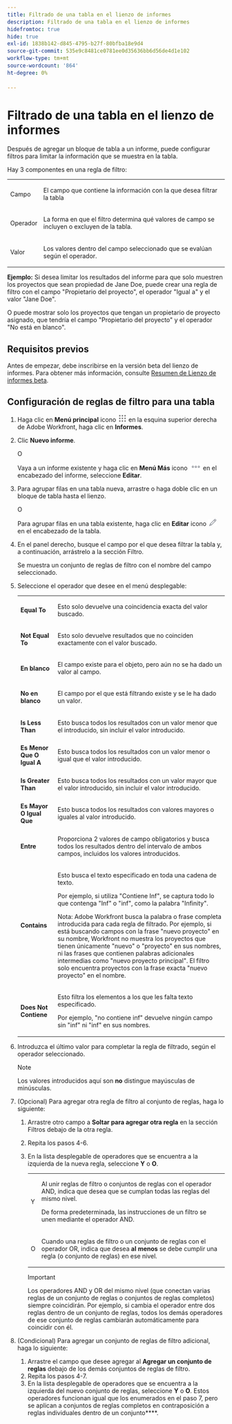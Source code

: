 ```yaml
---
title: Filtrado de una tabla en el lienzo de informes
description: Filtrado de una tabla en el lienzo de informes
hidefromtoc: true
hide: true
exl-id: 1838b142-d845-4795-b27f-80bfba18e9d4
source-git-commit: 535e9c8481ce0781ee0d35636bb6d56de4d1e102
workflow-type: tm+mt
source-wordcount: '864'
ht-degree: 0%

---
```


# Filtrado de una tabla en el lienzo de informes

Después de agregar un bloque de tabla a un informe, puede configurar filtros para limitar la información que se muestra en la tabla.

Hay 3 componentes en una regla de filtro:

<table style="table-layout:auto"> 
 <col> 
 <col> 
 <tbody> 
  <tr> 
   <td role="rowheader">Campo</td> 
   <td> <p>El campo que contiene la información con la que desea filtrar la tabla</p> </td> 
  </tr> 
  <tr> 
   <td role="rowheader">Operador</td> 
   <td> <p>La forma en que el filtro determina qué valores de campo se incluyen o excluyen de la tabla. </p> </td> 
  </tr> 
  <tr> 
   <td role="rowheader">Valor</td> 
   <td> <p>Los valores dentro del campo seleccionado que se evalúan según el operador.</p> </td> 
  </tr> 
 </tbody> 
</table>

**Ejemplo:** Si desea limitar los resultados del informe para que solo muestren los proyectos que sean propiedad de Jane Doe, puede crear una regla de filtro con el campo &quot;Propietario del proyecto&quot;, el operador &quot;Igual a&quot; y el valor &quot;Jane Doe&quot;.

O puede mostrar solo los proyectos que tengan un propietario de proyecto asignado, que tendría el campo &quot;Propietario del proyecto&quot; y el operador &quot;No está en blanco&quot;.

## Requisitos previos

Antes de empezar, debe inscribirse en la versión beta del lienzo de informes. Para obtener más información, consulte [Resumen de Lienzo de informes beta](/help/quicksilver/product-announcements/betas/canvas-dashboards-beta/reporting-canvas-beta-overview.md).

## Configuración de reglas de filtro para una tabla

1. Haga clic en **Menú principal** icono ![](assets/main-menu-icon.png) en la esquina superior derecha de Adobe Workfront, haga clic en **Informes**.

1. Clic **Nuevo informe**.

   O

   Vaya a un informe existente y haga clic en **Menú Más** icono ![](assets/more-icon.png) en el encabezado del informe, seleccione **Editar**.

1. Para agrupar filas en una tabla nueva, arrastre o haga doble clic en un bloque de tabla hasta el lienzo.

   O

   Para agrupar filas en una tabla existente, haga clic en **Editar** icono ![](assets/edit-icon.png) en el encabezado de la tabla.

1. En el panel derecho, busque el campo por el que desea filtrar la tabla y, a continuación, arrástrelo a la sección Filtro.

   Se muestra un conjunto de reglas de filtro con el nombre del campo seleccionado.

1. Seleccione el operador que desee en el menú desplegable:

   <table style="table-layout:auto"> 
    <col> 
    <col> 
    <tbody> 
     <tr> 
      <td role="rowheader"><strong>Equal To</strong> </td> 
      <td> <p>Esto solo devuelve una coincidencia exacta del valor buscado.</p> </td> 
     </tr> 
     <tr> 
      <td role="rowheader"><strong>Not Equal To</strong> </td> 
      <td> <p>Esto solo devuelve resultados que no coinciden exactamente con el valor buscado.</p> </td> 
     </tr> 
     <tr> 
      <td role="rowheader"><strong>En blanco</strong> </td> 
      <td> <p>El campo existe para el objeto, pero aún no se ha dado un valor al campo.</p> </td> 
     </tr> 
     <tr> 
      <td role="rowheader"><strong>No en blanco</strong> </td> 
      <td> <p>El campo por el que está filtrando existe y se le ha dado un valor.</p> </td> 
     </tr> 
     <tr> 
      <td role="rowheader"><strong>Is Less Than</strong> </td> 
      <td> <p>Esto busca todos los resultados con un valor menor que el introducido, sin incluir el valor introducido.</p> </td> 
     </tr> 
     <tr> 
      <td role="rowheader"><strong>Es Menor Que O Igual A</strong> </td> 
      <td> <p>Esto busca todos los resultados con un valor menor o igual que el valor introducido.</p> </td> 
     </tr> 
     <tr> 
      <td role="rowheader"><strong>Is Greater Than</strong> </td> 
      <td> <p>Esto busca todos los resultados con un valor mayor que el valor introducido, sin incluir el valor introducido.</p> </td> 
     </tr> 
     <tr> 
      <td role="rowheader"><strong>Es Mayor O Igual Que</strong> </td> 
      <td> <p>Esto busca todos los resultados con valores mayores o iguales al valor introducido.</p> </td> 
     </tr> 
     <tr> 
      <td role="rowheader"><strong>Entre</strong> </td> 
      <td> <p>Proporciona 2 valores de campo obligatorios y busca todos los resultados dentro del intervalo de ambos campos, incluidos los valores introducidos.</p> </td> 
     </tr> 
     <tr> 
      <td role="rowheader"><strong>Contains</strong> </td> 
      <td> <p>Esto busca el texto especificado en toda una cadena de texto.</p> <p>Por ejemplo, si utiliza "Contiene Inf", se captura todo lo que contenga "Inf" o "inf", como la palabra "Infinity".</p> <p>Nota: Adobe Workfront busca la palabra o frase completa introducida para cada regla de filtrado. Por ejemplo, si está buscando campos con la frase "nuevo proyecto" en su nombre, Workfront no muestra los proyectos que tienen únicamente "nuevo" o "proyecto" en sus nombres, ni las frases que contienen palabras adicionales intermedias como "nuevo proyecto principal". El filtro solo encuentra proyectos con la frase exacta "nuevo proyecto" en el nombre.</p> </td> 
     </tr> 
     <tr> 
      <td role="rowheader"><strong>Does Not Contiene</strong> </td> 
      <td> <p>Esto filtra los elementos a los que les falta texto especificado.</p> <p>Por ejemplo, "no contiene inf" devuelve ningún campo sin "inf" ni "inf" en sus nombres.</p> </td> 
     </tr> 
    </tbody> 
   </table>

1. Introduzca el último valor para completar la regla de filtrado, según el operador seleccionado.

   >[!NOTE]
   >
   >Los valores introducidos aquí son **no** distingue mayúsculas de minúsculas.

1. (Opcional) Para agregar otra regla de filtro al conjunto de reglas, haga lo siguiente:

   1. Arrastre otro campo a **Soltar para agregar otra regla** en la sección Filtros debajo de la otra regla.
   1. Repita los pasos 4-6.
   1. En la lista desplegable de operadores que se encuentra a la izquierda de la nueva regla, seleccione **Y** o **O**.

      <table style="table-layout:auto"> 
       <col> 
       </col> 
       <col> 
       </col> 
       <tbody> 
        <tr> 
         <td role="rowheader"> <p>Y</p> </td> 
         <td> <p>Al unir reglas de filtro o conjuntos de reglas con el operador AND, indica que desea que se cumplan todas las reglas del mismo nivel.</p> <p>De forma predeterminada, las instrucciones de un filtro se unen mediante el operador AND.</p> </td> 
        </tr> 
        <tr> 
         <td role="rowheader"> <p>O</p> </td> 
         <td> <p>Cuando una reglas de filtro o un conjunto de reglas con el operador OR, indica que desea <strong>al menos</strong> se debe cumplir una regla (o conjunto de reglas) en ese nivel.</p> </td> 
        </tr> 
       </tbody> 
      </table>

      >[!IMPORTANT]
      >
      >Los operadores AND y OR del mismo nivel (que conectan varias reglas de un conjunto de reglas o conjuntos de reglas completos) siempre coincidirán. Por ejemplo, si cambia el operador entre dos reglas dentro de un conjunto de reglas, todos los demás operadores de ese conjunto de reglas cambiarán automáticamente para coincidir con él.

1. (Condicional) Para agregar un conjunto de reglas de filtro adicional, haga lo siguiente:

   1. Arrastre el campo que desee agregar al **Agregar un conjunto de reglas** debajo de los demás conjuntos de reglas de filtro.
   1. Repita los pasos 4-7.
   1. En la lista desplegable de operadores que se encuentra a la izquierda del nuevo conjunto de reglas, seleccione **Y** o **O**. Estos operadores funcionan igual que los enumerados en el paso 7, pero se aplican a conjuntos de reglas completos en contraposición a reglas individuales dentro de un conjunto****.
